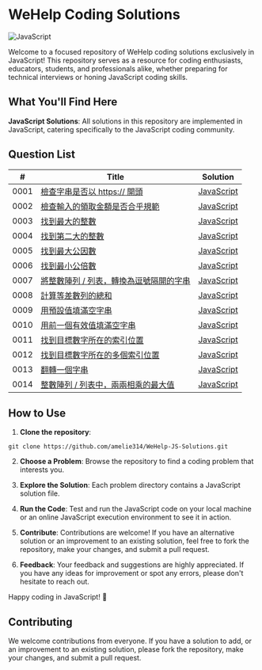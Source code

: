 # WeHelp Coding Solutions
![JavaScript](https://camo.githubusercontent.com/9fd2b512bf3030d47fcbc63463da3c3bef662bd15c68acc9c501489bf46ad1de/68747470733a2f2f696d672e736869656c64732e696f2f62616467652f6c616e67756167652d4a6176615363726970742d79656c6c6f772e737667 "JavaScript")

Welcome to a focused repository of WeHelp coding solutions exclusively in JavaScript! This repository serves as a resource for coding enthusiasts, educators, students, and professionals alike, whether preparing for technical interviews or honing JavaScript coding skills.

## What You'll Find Here

**JavaScript Solutions**: All solutions in this repository are implemented in JavaScript, catering specifically to the JavaScript coding community.

## Question List

| #    | Title                                                              | Solution        |
|------|--------------------------------------------------------------------|-----------------|
| 0001 | [檢查字串是否以 https:// 開頭](https://wehelp.tw/coding/problem/1)                 | [JavaScript](https://github.com/amelie314/WeHelp-JS-Solutions/blob/main/0001/0001.js)     |
| 0002 | [檢查輸入的領取金額是否合乎規範](https://wehelp.tw/coding/problem/2)  | [JavaScript](https://github.com/amelie314/WeHelp-JS-Solutions/blob/main/0002/0002.js)      |
| 0003 | [找到最大的整數](https://wehelp.tw/coding/problem/3) | [JavaScript](https://github.com/amelie314/WeHelp-JS-Solutions/blob/main/0003/0003.js)      |
| 0004 | [找到第二大的整數](https://wehelp.tw/coding/problem/4) | [JavaScript](https://github.com/amelie314/WeHelp-JS-Solutions/blob/main/0004/0004.js)      |
| 0005 | [找到最大公因數](https://wehelp.tw/coding/problem/5) | [JavaScript](https://github.com/amelie314/WeHelp-JS-Solutions/blob/main/0005/0005.js)      |
| 0006 | [找到最小公倍數](https://wehelp.tw/coding/problem/6) | [JavaScript](https://github.com/amelie314/WeHelp-JS-Solutions/blob/main/0006/0006.js)   |  
| 0007 | [將整數陣列 / 列表，轉換為逗號隔開的字串](https://wehelp.tw/coding/problem/7) | [JavaScript](https://github.com/amelie314/WeHelp-JS-Solutions/blob/main/0007/0007.js)   |  
| 0008 | [計算等差數列的總和](https://wehelp.tw/coding/problem/8) | [JavaScript](https://github.com/amelie314/WeHelp-JS-Solutions/blob/main/0008/0008.js)   |  
| 0009 | [用預設值填滿空字串](https://wehelp.tw/coding/problem/9) | [JavaScript](https://github.com/amelie314/WeHelp-JS-Solutions/blob/main/0009/0009.js)   |  
| 0010 | [用前一個有效值填滿空字串](https://wehelp.tw/coding/problem/10) | [JavaScript](https://github.com/amelie314/WeHelp-JS-Solutions/blob/main/0010/0010.js)   |  
| 0011 | [找到目標數字所在的索引位置](https://wehelp.tw/coding/problem/11) | [JavaScript](https://github.com/amelie314/WeHelp-JS-Solutions/blob/main/0011/0011.js)   |  
| 0012 | [找到目標數字所在的多個索引位置](https://wehelp.tw/coding/problem/12) | [JavaScript](https://github.com/amelie314/WeHelp-JS-Solutions/blob/main/0012/0012.js)   |  
| 0013 | [翻轉一個字串](https://wehelp.tw/coding/problem/13) | [JavaScript](https://github.com/amelie314/WeHelp-JS-Solutions/blob/main/0013/0013.js)   | 
| 0014 | [整數陣列 / 列表中，兩兩相乘的最大值](https://wehelp.tw/coding/problem/14) | [JavaScript](https://github.com/amelie314/WeHelp-JS-Solutions/blob/main/0013/0013.js)   | 

## How to Use

1. **Clone the repository**:
```
git clone https://github.com/amelie314/WeHelp-JS-Solutions.git
```
2. **Choose a Problem**:
Browse the repository to find a coding problem that interests you.

3. **Explore the Solution**:
Each problem directory contains a JavaScript solution file.

4. **Run the Code**:
Test and run the JavaScript code on your local machine or an online JavaScript execution environment to see it in action.

5. **Contribute**:
Contributions are welcome! If you have an alternative solution or an improvement to an existing solution, feel free to fork the repository, make your changes, and submit a pull request.

6. **Feedback**:
Your feedback and suggestions are highly appreciated. If you have any ideas for improvement or spot any errors, please don't hesitate to reach out.

Happy coding in JavaScript! 🚀

## Contributing

We welcome contributions from everyone. If you have a solution to add, or an improvement to an existing solution, please fork the repository, make your changes, and submit a pull request.

